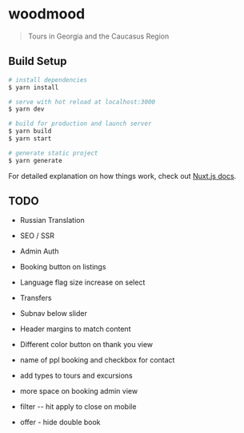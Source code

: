 # woodmood

> Tours in Georgia and the Caucasus Region

## Build Setup

``` bash
# install dependencies
$ yarn install

# serve with hot reload at localhost:3000
$ yarn dev

# build for production and launch server
$ yarn build
$ yarn start

# generate static project
$ yarn generate
```

For detailed explanation on how things work, check out [Nuxt.js docs](https://nuxtjs.org).


## TODO
* Russian Translation
* SEO / SSR
* Admin Auth
* Booking button on listings
* Language flag size increase on select

* Transfers
* Subnav below slider
* Header margins to match content
* Different color button on thank you view
* name of ppl booking and checkbox for contact
* add types to tours and excursions
* more space on booking admin view
* filter -- hit apply to close on mobile
* offer - hide double book